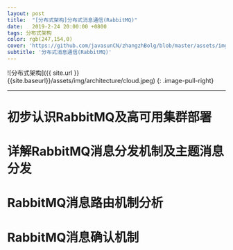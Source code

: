 ```yaml
---
layout: post
title:  "[分布式架构]分布式消息通信(RabbitMQ)"
date:   2019-2-24 20:00:00 +0800
tags: 分布式架构
color: rgb(247,154,0)
cover: 'https://github.com/javasunCN/zhangzhBolg/blob/master/assets/img/spring/spring.jpg?raw=true'
subtitle: '分布式消息通信(RabbitMQ)'
---
```


![分布式架构]({{ site.url }}{{site.baseurl}}/assets/img/architecture/cloud.jpeg)
{: .image-pull-right}

------------------------

# **初步认识RabbitMQ及高可用集群部署**

# **详解RabbitMQ消息分发机制及主题消息分发**

# **RabbitMQ消息路由机制分析**

# **RabbitMQ消息确认机制**


